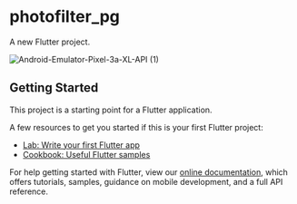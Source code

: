 # photofilter_pg

A new Flutter project.

![Android-Emulator-Pixel-3a-XL-API (1)](https://user-images.githubusercontent.com/80425427/138561095-cc01bd45-677a-4fd4-93fc-9ed00fe57846.gif)


## Getting Started

This project is a starting point for a Flutter application.

A few resources to get you started if this is your first Flutter project:

- [Lab: Write your first Flutter app](https://flutter.dev/docs/get-started/codelab)
- [Cookbook: Useful Flutter samples](https://flutter.dev/docs/cookbook)

For help getting started with Flutter, view our
[online documentation](https://flutter.dev/docs), which offers tutorials,
samples, guidance on mobile development, and a full API reference.
